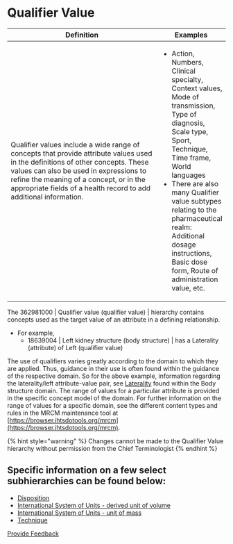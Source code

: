 # Qualifier Value

<table><thead><tr><th width="356.6866455078125">Definition</th><th>Examples</th></tr></thead><tbody><tr><td>Qualifier values include a wide range of concepts that provide attribute values used in the definitions of other concepts. These values can also be used in expressions to refine the meaning of a concept, or in the appropriate fields of a health record to add additional information.</td><td><ul><li>Action, Numbers, Clinical specialty, Context values, Mode of transmission, Type of diagnosis, Scale type, Sport, Technique, Time frame, World languages </li><li>There are also many Qualifier value subtypes relating to the pharmaceutical realm: Additional dosage instructions, Basic dose form, Route of administration value, etc.</li></ul></td></tr></tbody></table>

The 362981000 | Qualifier value (qualifier value) | hierarchy contains concepts used as the target value of an attribute in a defining relationship.

* For example,
  * 18639004 | Left kidney structure (body structure) | has a Laterality (attribute) of Left (qualifier value)

The use of qualifiers varies greatly according to the domain to which they are applied. Thus, guidance in their use is often found within the guidance of the respective domain. So for the above example, information regarding the laterality/left attribute-value pair, see [Laterality](../body-structure/anatomical-concept-model/laterality.md) found within the Body structure domain. The range of values for a particular attribute is provided in the specific concept model of the domain. For further information on the range of values for a specific domain, see the different content types and rules in the MRCM maintenance tool at [https://browser.ihtsdotools.org/mrcm](https://browser.ihtsdotools.org/mrcm).

{% hint style="warning" %}
Changes cannot be made to the Qualifier Value hierarchy without permission from the Chief Terminologist
{% endhint %}

## Specific information on a few select subhierarchies can be found below:

* [Disposition](disposition.md)
* [International System of Units - derived unit of volume](international-system-of-units-derived-unit-of-volume.md)
* [International System of Units - unit of mass](international-system-of-units-unit-of-mass.md)
* [Technique](technique.md)






<a href="https://docs.google.com/forms/d/e/1FAIpQLScTmbZIf0UEQwYDkY27EEWBkaiYkHSbR0_9DmFrMLXoQLyL7Q/viewform?usp=pp_url&entry.1767247133=SCT+Editorial+Guide&entry.670899847=Qualifier%20Value" class="button primary">Provide Feedback</a>
